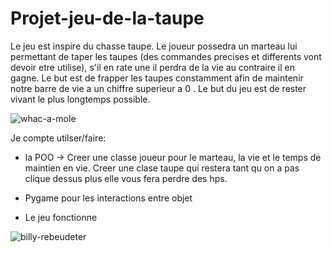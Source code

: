 # Projet-jeu-de-la-taupe 
Le jeu est inspire du chasse taupe. Le joueur possedra un marteau lui permettant de taper les taupes (des commandes precises et differents vont devoir etre utilise), s'il en rate une il perdra de la vie au contraire il en gagne. Le but est de frapper les taupes constamment afin de maintenir notre barre de vie a un chiffre superieur a 0 . Le but du jeu est de rester vivant le plus longtemps possible.


![whac-a-mole](https://user-images.githubusercontent.com/90553363/147873487-213a23b2-9ed2-48ab-bd94-4b6623ed8520.gif)

Je compte utilser/faire:


- la POO -> Creer une classe joueur pour le marteau, la vie et le temps de maintien en vie. Creer une clase taupe qui restera tant qu on a pas clique dessus plus elle vous fera perdre des hps.

- Pygame pour les interactions entre objet

- Le jeu fonctionne

![billy-rebeudeter](https://user-images.githubusercontent.com/90553363/147873100-e66432fb-2fd7-437b-830d-c5746fe2be8e.gif)

